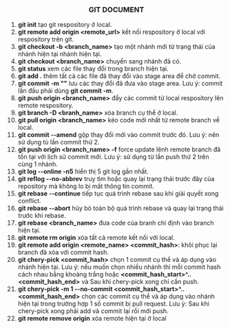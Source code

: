 <h3 align="center">GIT DOCUMENT</h3>

1. **git init** tạo git respository ở local.
2. **git remote add origin <remote_url>** kết nối respository ở local với respository trên git.
3. **git checkout -b <branch_name>** tạo một nhánh mới từ trạng thái của nhánh hiện tại nhánh hiện tại.
4. **git checkout <branch_name>** chuyển sang nhánh đã có.
5. **git status** xem các file thay đổi trong branch hiện tại.
6. **git add .** thêm tất cả các file đã thay đổi vào stage area để chờ commit.
7. **git commit -m "<description>"** lưu các thay đổi đã đưa vào stage area. Lưu ý: commit lần đầu phải dùng **git commit -m**.
8. **git push origin <branch_name>** đẩy các commit từ local respository lên remote respository.
9. **git branch -D <branh_name>** xóa branch cụ thể ở local.
10. **git pull origin <branch_name>** kéo code mới nhất từ remote branch về local.
11. **git commit --amend** gộp thay đổi mới vào commit trước đó. Lưu ý: nên sử dụng tù lần commit thứ 2.
12. **git push origin <branch_name> -f** force update lênh remote branch đã tồn tại với lịch sử commit mới. Lưu ý: sử dụng từ lần push thứ 2 trên cùng 1 nhánh.
13. **git log --online -n5** hiển thị 5 git log gần nhất.
14. **git reflog --no-abbrev** truy tìm hoặc quay lại trạng thái trước đây của repository mà không lo bị mất thông tin commit.
15. **git rebase --continue** tiếp tục quá trình rebase sau khi giải quyết xong conflict.
16. **git rebase --abort** hủy bỏ toàn bộ quá trình rebase và quay lại trạng thái trước khi rebase.
17. **git rebase <branch_name>** đưa code của branh chỉ định vào branch hiện tại.
18. **git remote rm origin** xóa tất cả remote kết nối với local.
19. **git remote add origin <remote_name> <commit_hash>**: khôi phục lại branch đã xóa với commit hash.
20. **git chery-pick <commit_hash>** chọn 1 commit cụ thể và áp dụng vào nhánh hiện tại. Lưu ý: nếu muốn chọn nhiều nhánh thì mỗi commit hash cách nhau bằng khoảng trắng hoặc **<commit_hash_start>^..<commit_hash_end>** và Sau khi chery-pick xong chỉ cần push.
21. **git chery-pick -m 1 --no-commit <commit_hash_start>^..<commit_hash_end>** chọn các commit cụ thể và áp dụng vào nhánh hiện tại trong trường hợp 1 số commit bị pull request. Lưu ý:  Sau khi chery-pick xong phải add và commit lại rồi mới push.
22. **git remote remove origin** xóa remote hiện tại ở local 


